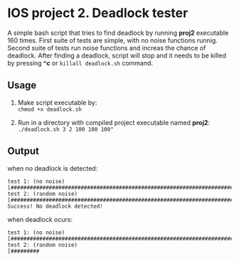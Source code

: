 # IOS project 2. Deadlock tester
A simple bash script that tries to find deadlock by running **proj2** executable 160 times. First suite of tests are simple, with no noise functions runnig. Second suite of tests run noise functions and increas the chance of deadlock. After finding a deadlock, script will stop and it needs to be killed by pressing **^c** or `killall deadlock.sh` command.

## Usage
1. Make script executable by: \
`chmod +x deadlock.sh`

2. Run in a directory with compiled project executable named **proj2**: \
`./deadlock.sh 3 2 100 100 100"`

## Output
when no deadlock is detected:
```
test 1: (no noise)
[################################################################################]
test 2: (random noise)
[################################################################################]
Success! No deadlock detected!
```

when deadlock ocurs:
```
test 1: (no noise)
[################################################################################]
test 2: (random noise)
[#########
```